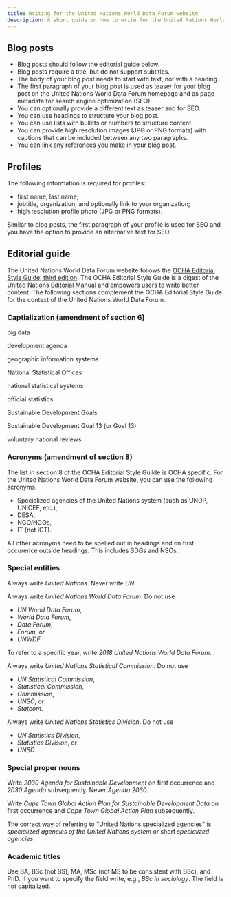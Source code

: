```yaml
---
title: Writing for the United Nations World Data Forum website
description: A short guide on how to write for the United Nations World Data Forum website.
---
```


## Blog posts

- Blog posts should follow the editorial guide below.
- Blog posts require a title, but do not support subtitles.
- The body of your blog post needs to start with text, not with a heading.
- The first paragraph of your blog post is used as teaser for your blog post on the United Nations World Data Forum homepage and as page metadata for search engine optimization (SEO).
- You can optionally provide a different text as teaser and for SEO.
- You can use headings to structure your blog post.
- You can use lists with bullets or numbers to structure content.
- You can provide high resolution images (JPG or PNG formats) with captions that can be included between any two paragraphs.
- You can link any references you make in your blog post.

## Profiles

The following information is required for profiles:

- first name, last name;
- jobtitle, organization, and optionally link to your organization;
- high resolution profile photo (JPG or PNG formats).

Similar to blog posts, the first paragraph of your profile is used for SEO and you have the option to provide an alternative text for SEO.

## Editorial guide

The United Nations World Data Forum website follows the [OCHA Editorial Style Guide, third edition](https://www.unocha.org/publication/ocha-editorial-style-guide-third-edition). The OCHA Editorial Style Guide is a digest of the [United Nations Editorial Manual](http://www.dgacm.org/editorialmanual/) and empowers users to write better content. The following sections complement the OCHA Editorial Style Guide for the context of the United Nations World Data Forum.

### Captialization (amendment of section 6)

big data

development agenda

geographic information systems

National Statistical Offices

national statistical systems

official statistics

Sustainable Development Goals

Sustainable Development Goal 13 (or Goal 13)

voluntary national reviews

### Acronyms (amendment of section 8)

The list in section 8 of the OCHA Editorial Style Guilde is OCHA specific. For the United Nations World Data Forum website, you can use the following acronyms:

- Specialized agencies of the United Nations system (such as UNDP, UNICEF, etc.),
- DESA,
- NGO/NGOs,
- IT (not ICT).

All other acronyms need to be spelled out in headings and on first occurence outside headings. This includes SDGs and NSOs.

### Special entities

Always write _United Nations_. Never write _UN_.

Always write _United Nations World Data Forum_. Do not use

- _UN World Data Forum_,
- _World Data Forum_,
- _Data Forum_,
- _Forum_, or
- _UNWDF_.

To refer to a specific year, write _2018 United Nations World Data Forum_.

Always write _United Nations Statistical Commission_. Do not use

- _UN Statistical Commission_,
- _Statistical Commission_,
- _Commission_,
- _UNSC_, or
- _Statcom_.

Always write _United Nations Statistics Division_. Do not use

- _UN Statistics Division_,
- _Statistics Division_, or
- _UNSD_.

### Special proper nouns

Write _2030 Agenda for Sustainable Development_ on first occurrence and _2030 Agenda_ subsequently. Never _Agenda 2030_.

Write _Cape Town Global Action Plan for Sustainable Development Data_ on first occurrence and _Cape Town Global Action Plan_ subsequently.

The correct way of referring to "United Nations specialized agencies" is _specialized agencies of the United Nations system_ or short _specialized agencies_.

### Academic titles

Use BA, BSc (not BS), MA, MSc (not MS to be consistent with BSc), and PhD. If you want to specify the field write, e.g., _BSc in sociology_. The field is not capitalized.
